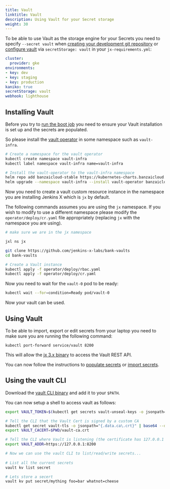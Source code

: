 ```yaml
---
title: Vault
linktitle: Vault
description: Using Vault for your Secret storage
weight: 30
---
```



To be able to use Vault as the storage engine for your Secrets you need to specify `--secret vault` when [creating your development git repository](/docs/v3/boot/getting-started/repository/) or [configure vault](/docs/v3/boot/getting-started/config/#vault) via `secretStorage: vault` in your `jx-requirements.yml`:

```yaml
cluster:
  provider: gke
environments:
- key: dev
- key: staging
- key: production
kaniko: true
secretStorage: vault
webhook: lighthouse
```

## Installing Vault

Before you try to [run the boot job](/docs/v3/boot/getting-started/run/) you need to ensure your Vault installation is set up and the secrets are populated.

So please install the [vault operator](https://banzaicloud.com/products/bank-vaults/) in some namespace such as `vault-infra`.

```bash 
# Create a namespace for the vault operator
kubectl create namespace vault-infra
kubectl label namespace vault-infra name=vault-infra

# Install the vault-operator to the vault-infra namespace
helm repo add banzaicloud-stable https://kubernetes-charts.banzaicloud.com
helm upgrade --namespace vault-infra --install vault-operator banzaicloud-stable/vault-operator --wait
```

Now you need to create a vault custom resource instance in the namespace you are installing Jenkins X which is `jx` by default. 

The following commands assumes you are using the `jx` namespace. If you wish to modify to use a different namespace please modify the `operator/deploy/cr.yaml` file appropriately (replacing `jx` with the namespace you are using).

```bash
# make sure we are in the jx namespace

jxl ns jx

git clone https://github.com/jenkins-x-labs/bank-vaults
cd bank-vaults

# Create a Vault instance
kubectl apply -f operator/deploy/rbac.yaml
kubectl apply -f operator/deploy/cr.yaml
```                    

Now you need to wait for the `vault-0` pod to be ready:

```bash 
kubectl wait --for=condition=Ready pod/vault-0
```

Now your vault can be used.

## Using Vault

To be able to import, export or edit secrets from your laptop you need to make sure you are running the following command:

```
kubectl port-forward service/vault 8200
```                  

This will allow the [jx 3.x binary](/docs/v3/jx3/) to access the Vault REST API.

You can now follow the instructions to [populate secrets](/docs/v3/boot/getting-started/secrets/#populate-secrets) or [import secrets](/docs/v3/boot/getting-started/secrets/#importing-secrets).


## Using the vault CLI

Download the [vault CLI binary](https://www.vaultproject.io/downloads/) and add it to your `$PATH`.

You can now setup a shell to access vault as follows:

```bash 
export VAULT_TOKEN=$(kubectl get secrets vault-unseal-keys -o jsonpath={.data.vault-root} | base64 --decode)

# Tell the CLI that the Vault Cert is signed by a custom CA
kubectl get secret vault-tls -o jsonpath="{.data.ca\.crt}" | base64 --decode > $PWD/vault-ca.crt
export VAULT_CACERT=$PWD/vault-ca.crt

# Tell the CLI where Vault is listening (the certificate has 127.0.0.1 as well as alternate names)
export VAULT_ADDR=https://127.0.0.1:8200

# Now we can use the vault CLI to list/read/write secrets...
                                           
# List all the current secrets
vault kv list secret

# Lets store a secert
vault kv put secret/mything foo=bar whatnot=cheese
```

